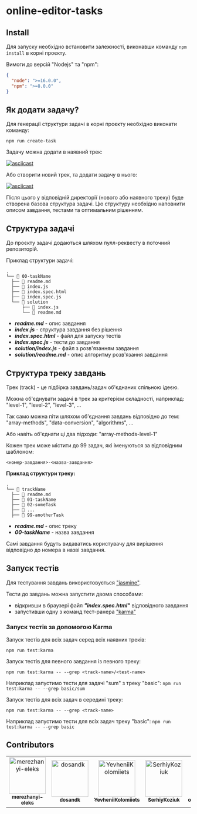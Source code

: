 # online-editor-tasks

## Install

Для запуску необхідно встановити залежності, виконавши
команду `npm install` в корні проєкту.

Вимоги до версій "Nodejs" та "npm":

```json
{
  "node": ">=16.0.0",
  "npm": ">=8.0.0"
}
```

## Як додати задачу?

Для генерації структури задачі в корні проєкту необхідно виконати команду:

```
npm run create-task
```

Задачу можна додати в наявний трек:

[![asciicast](https://asciinema.org/a/497519.svg)](https://asciinema.org/a/497519)

Або створити новий трек, та додати задачу в нього:

[![asciicast](https://asciinema.org/a/qyGZKKVPQn6u5NUwtVOgMKgxT.svg)](https://asciinema.org/a/qyGZKKVPQn6u5NUwtVOgMKgxT)

Після цього у відповідній директорії (нового або наявного треку) буде створена
базова структура задачі. Цю структуру необхідно наповнити описом завдання, тестами
та оптимальним рішенням.

## Структура задачі

До проєкту задачі додаються шляхом пулл-реквесту в поточний репозиторій.

Приклад структури задачі:

```
.
└── 📁 00-taskName
  ├── 📄 readme.md
  ├── 📄 index.js
  ├── 📄 index.spec.html
  ├── 📄 index.spec.js
  └── 📁 solution
      ├── 📄 index.js
      └── 📄 readme.md
```

- **_readme.md_** - опис завдання
- **_index.js_** - структура завдання без рішення
- **_index.spec.html_** - файл для запуску тестів
- **_index.spec.js_** - тести до завдання
- **_solution/index.js_** - файл з розв'язанням завдання
- **_solution/readme.md_** - опис алгоритму розв'язання завдання

## Структура треку завдань

Трек (track) - це підбірка завдань/задач об'єднаних спільною ідеєю.

Можна об'єднувати задачі в трек за критерієм складності, наприклад:
"level-1", "level-2", "level-3", ...

Так само можна піти шляхом об'єднання завдань відповідно до тем:
"array-methods", "data-conversion", "algorithms", ...

Або навіть об'єднати ці два підходи: "array-methods-level-1"

Кожен трек може містити до 99 задач, які іменуються за відповідним шаблоном:

```
<номер-завдання>-<назва-завдання>
```

**Приклад структури треку:**

```
.
└── 📁 trackName
  ├── 📄 readme.md
  ├── 📁 01-taskName
  ├── 📁 02-someTask
  ├── 📁 ...
  ├── 📁 99-anotherTask
```

- **_readme.md_** - опис треку
- **_00-taskName_** - назва завдання

Самі завдання будуть видаватись користувачу для вирішення відповідно до номера в
назві завдання.

## Запуск тестів

Для тестування завдань використовується ["jasmine"](https://github.com/jasmine/jasmine).

Тести до завдань можна запустити двома способами:

- відкривши в браузері файл **_"index.spec.html"_** відповідного завдання
- запустивши одну з команд тест-ранера ["karma"](https://karma-runner.github.io/latest/index.html)

### Запуск тестів за допомогою Karma

Запуск тестів для всіх задач серед всіх наявних треків:

```
npm run test:karma
```

Запуск тестів для певного завдання із певного треку:

```
npm run test:karma -- --grep <track-name>/<test-name>
```

Наприклад запустимо тести для задачі "sum" з треку "basic":
`npm run test:karma -- --grep basic/sum`

Запуск тестів для всіх задач в середині треку:

```
npm run test:karma -- --grep <track-name>
```

Наприклад запустимо тести для всіх задач треку "basic":
`npm run test:karma -- --grep basic`

## Contributors

<!-- readme: collaborators,contributors -start -->
<table>
<tr>
    <td align="center">
        <a href="https://github.com/merezhanyi-eleks">
            <img src="https://avatars.githubusercontent.com/u/103418570?v=4" width="100;" alt="merezhanyi-eleks"/>
            <br />
            <sub><b>merezhanyi-eleks</b></sub>
        </a>
    </td>
    <td align="center">
        <a href="https://github.com/dosandk">
            <img src="https://avatars.githubusercontent.com/u/7078894?v=4" width="100;" alt="dosandk"/>
            <br />
            <sub><b>dosandk</b></sub>
        </a>
    </td>
    <td align="center">
        <a href="https://github.com/YevheniiKolomiiets">
            <img src="https://avatars.githubusercontent.com/u/37960571?v=4" width="100;" alt="YevheniiKolomiiets"/>
            <br />
            <sub><b>YevheniiKolomiiets</b></sub>
        </a>
    </td>
    <td align="center">
        <a href="https://github.com/SerhiyKoziuk">
            <img src="https://avatars.githubusercontent.com/u/113430116?v=4" width="100;" alt="SerhiyKoziuk"/>
            <br />
            <sub><b>SerhiyKoziuk</b></sub>
        </a>
    </td>
    <td align="center">
        <a href="https://github.com/olenaabakumenkoe">
            <img src="https://avatars.githubusercontent.com/u/131757328?v=4" width="100;" alt="olenaabakumenkoe"/>
            <br />
            <sub><b>olenaabakumenkoe</b></sub>
        </a>
    </td>
    <td align="center">
        <a href="https://github.com/ivan-kodola-eleks">
            <img src="https://avatars.githubusercontent.com/u/107475056?v=4" width="100;" alt="ivan-kodola-eleks"/>
            <br />
            <sub><b>ivan-kodola-eleks</b></sub>
        </a>
    </td></tr>
</table>
<!-- readme: collaborators,contributors -end -->

